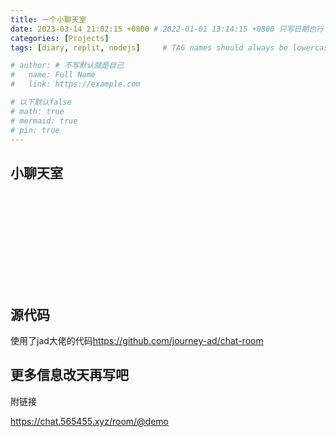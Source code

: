 ```yaml
---
title: 一个小聊天室
date: 2023-03-14 21:02:15 +0800 # 2022-01-01 13:14:15 +0800 只写日期也行；不写秒也行；这样也行 2022-03-09T00:55:42+08:00
categories: [Projects]
tags: [diary, replit, nodejs]     # TAG names should always be lowercase

# author: # 不写默认就是自己
#   name: Full Name
#   link: https://example.com

# 以下默认false
# math: true
# mermaid: true
# pin: true
---
```


## 小聊天室

<iframe href="https://chat.565455.xyz/room/@fancc/svg?width=600&amp;height=350&amp;theme=light&amp;limit=15&amp;title=fancc-chat-room&amp;fontSize=14" style="
    border: 0;
"></iframe>

## 源代码

使用了jad大佬的代码<https://github.com/journey-ad/chat-room>

## 更多信息改天再写吧

附链接

<https://chat.565455.xyz/room/@demo>
